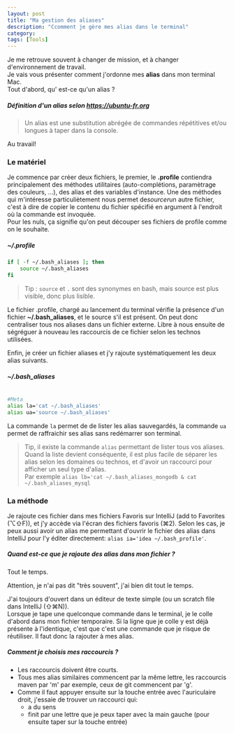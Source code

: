 ```yaml
---
layout: post
title: "Ma gestion des aliases"
description: "Ccomment je gère mes alias dans le terminal"
category: 
tags: [Tools]
---
```


Je me retrouve souvent à changer de mission, et à changer d'environnement de travail.    
Je vais vous présenter comment j'ordonne mes **alias** dans mon terminal Mac.    
Tout d'abord, qu' est-ce qu'un alias ?

##### Définition d'un alias selon https://ubuntu-fr.org

> Un alias est une substitution abrégée de commandes répétitives et/ou longues à taper dans la console. 

Au travail!

### Le matériel

Je commence par créer deux fichiers, le premier, le **.profile** contiendra principalement des méthodes utilitaires
 (auto-complétions, paramètrage des couleurs, ...), des alias et des variables d'instance. 
 Une des méthodes qui m'intéresse particuliètement nous permet de*sourcer*un autre fichier, c'est à dire
 de copier le contenu du fichier spécifié en argument à l'endroit où la commande est invoquée.    
 Pour les nuls, ça signifie qu'on peut découper ses fichiers de profile comme on le souhaite. 

##### ~/.profile
```Bash
if [ -f ~/.bash_aliases ]; then
    source ~/.bash_aliases
fi
```
> Tip : ```source``` et ```.``` sont des synonymes en bash, mais source est plus visible, donc plus lisible.


Le fichier .profile, chargé au lancement du terminal vérifie la présence d'un fichier **~/.bash_aliases**, et le source
 s'il est présent. On peut donc centraliser tous nos aliases dans un fichier externe. Libre à nous ensuite de ségréguer
  à nouveau les 
 raccourcis de ce fichier selon les technos utilisées.
  
  Enfin, je créer un fichier aliases et j'y rajoute systématiquement les deux alias suivants. 

##### ~/.bash_aliases
```Bash

#Meta
alias la='cat ~/.bash_aliases'
alias ua='source ~/.bash_aliases'
``` 
La commande ```la``` permet de de lister les alias sauvegardés, la commande ```ua``` permet de raffraichir ses alias 
sans redémarrer son terminal. 


> Tip, il existe la commande ```alias``` permettant de lister tous vos aliases. Quand la liste  devient conséquente, 
il est plus facile de séparer les alias selon les domaines ou technos, et d'avoir un raccourci pour afficher un seul 
type d'alias.    
Par exemple ```alias lb='cat ~/.bash_aliases_mongodb & cat ~/.bash_aliases_mysql``` 

### La méthode

Je rajoute ces fichier dans mes fichiers Favoris sur IntelliJ (add to Favorites (⌥⇧F)), 
et j'y accède via l'écran des fichiers favoris (⌘2). Selon les cas, je peux aussi avoir un alias me permettant d'ouvrir
le fichier des alias dans IntelliJ pour l'y éditer directement: ```alias ia='idea ~/.bash_profile'```. 


##### Quand est-ce que je rajoute des alias dans mon fichier ?

Tout le temps.    

Attention, je n'ai pas dit "très souvent", j'ai bien dit tout le temps. 

J'ai toujours d'ouvert dans un éditeur de texte simple (ou un scratch file dans IntelliJ (⇧⌘N)).    
Lorsque je tape une quelconque commande dans le terminal, je le colle d'abord dans 
mon fichier temporaire. Si la ligne que je colle y est déjà présente à l'identique, c'est que c'est une commande que 
je risque de réutiliser. Il faut donc la rajouter à mes alias.

##### Comment je choisis mes raccourcis ?
* Les raccourcis doivent être courts.    
* Tous mes alias similaires commencent par la même lettre, les raccourcis maven par 'm' par exemple, ceux de git commencent par 'g'.
* Comme il faut appuyer ensuite sur la touche entrée avec l'auriculaire droit, j'essaie de trouver un raccourci qui:
    - a du sens
    - finit par une lettre que je peux taper avec la main gauche (pour ensuite taper sur la touche entrée)
    
       
